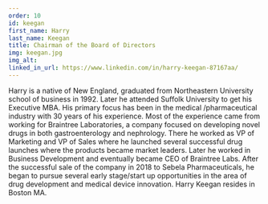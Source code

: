 ```yaml
---
order: 10
id: keegan
first_name: Harry
last_name: Keegan
title: Chairman of the Board of Directors
img: keegan.jpg
img_alt:
linked_in_url: https://www.linkedin.com/in/harry-keegan-87167aa/
---
```

Harry is a native of New England, graduated from Northeastern University school of business in 1992. Later he attended Suffolk University to get his Executive MBA. His primary focus has been in the medical /pharmaceutical industry with 30 years of his experience. Most of the experience came from working for Braintree Laboratories, a company focused on developing novel drugs in both gastroenterology and nephrology. There he worked as VP of Marketing and VP of Sales where he launched several successful drug launches where the products became market leaders. Later he worked in Business Development and eventually became CEO of Braintree Labs. After the successful sale of the company in 2018 to Sebela Pharmaceuticals, he began to pursue several early stage/start up opportunities in the area of drug development and medical device innovation. Harry Keegan resides in Boston MA.
